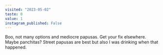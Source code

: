 ```yaml
---
visited: "2023-05-02"
taste: 0
value: 1
instagram_published: False
---
```


Boo, not many options and mediocre papusas. Get your fix elsewhere. Maybe panchitas? Street papusas are best but also I was drinking when that happened.
